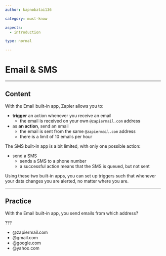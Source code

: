 ```yaml
---
author: kapnobatai136

category: must-know

aspects:
  - introduction

type: normal

---
```


# Email & SMS

---
## Content

With the Email built-in app, Zapier allows you to:
- **trigger** an action whenever you receive an email
    - the email is received on your own `@zapiermail.com` address
- as **an action**, send an email
    - the email is sent from the same `@zapiermail.com` address
    - there is a limit of 10 emails per hour

The SMS built-in app is a bit limited, with only one possible action:
- send a SMS
    - sends a SMS to a phone number
    - a successful action means that the SMS is queued, but not sent

Using these two built-in apps, you can set up triggers such that whenever your data changes you are alerted, no matter where you are.

---
## Practice

With the Email built-in app, you send emails from which address?

???

* @zapiermail.com
* @gmail.com
* @google.com
* @yahoo.com